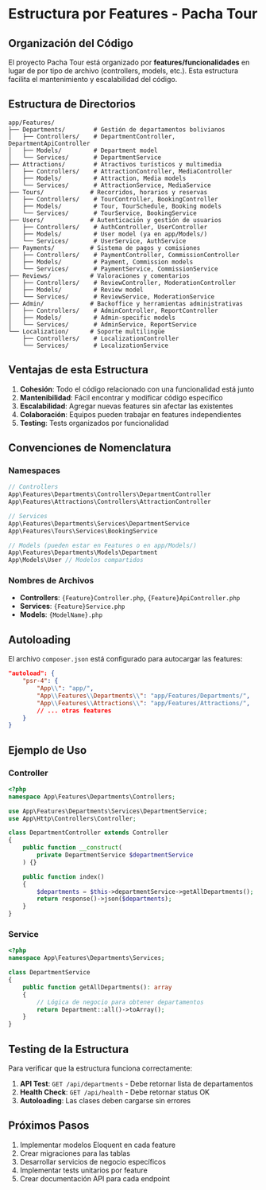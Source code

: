 # Estructura por Features - Pacha Tour

## Organización del Código

El proyecto Pacha Tour está organizado por **features/funcionalidades** en lugar de por tipo de archivo (controllers, models, etc.). Esta estructura facilita el mantenimiento y escalabilidad del código.

## Estructura de Directorios

```
app/Features/
├── Departments/        # Gestión de departamentos bolivianos
│   ├── Controllers/    # DepartmentController, DepartmentApiController
│   ├── Models/         # Department model
│   └── Services/       # DepartmentService
├── Attractions/        # Atractivos turísticos y multimedia
│   ├── Controllers/    # AttractionController, MediaController
│   ├── Models/         # Attraction, Media models
│   └── Services/       # AttractionService, MediaService
├── Tours/             # Recorridos, horarios y reservas
│   ├── Controllers/    # TourController, BookingController
│   ├── Models/         # Tour, TourSchedule, Booking models
│   └── Services/       # TourService, BookingService
├── Users/             # Autenticación y gestión de usuarios
│   ├── Controllers/    # AuthController, UserController
│   ├── Models/         # User model (ya en app/Models/)
│   └── Services/       # UserService, AuthService
├── Payments/          # Sistema de pagos y comisiones
│   ├── Controllers/    # PaymentController, CommissionController
│   ├── Models/         # Payment, Commission models
│   └── Services/       # PaymentService, CommissionService
├── Reviews/           # Valoraciones y comentarios
│   ├── Controllers/    # ReviewController, ModerationController
│   ├── Models/         # Review model
│   └── Services/       # ReviewService, ModerationService
├── Admin/             # Backoffice y herramientas administrativas
│   ├── Controllers/    # AdminController, ReportController
│   ├── Models/         # Admin-specific models
│   └── Services/       # AdminService, ReportService
└── Localization/      # Soporte multilingüe
    ├── Controllers/    # LocalizationController
    └── Services/       # LocalizationService
```

## Ventajas de esta Estructura

1. **Cohesión**: Todo el código relacionado con una funcionalidad está junto
2. **Mantenibilidad**: Fácil encontrar y modificar código específico
3. **Escalabilidad**: Agregar nuevas features sin afectar las existentes
4. **Colaboración**: Equipos pueden trabajar en features independientes
5. **Testing**: Tests organizados por funcionalidad

## Convenciones de Nomenclatura

### Namespaces
```php
// Controllers
App\Features\Departments\Controllers\DepartmentController
App\Features\Attractions\Controllers\AttractionController

// Services
App\Features\Departments\Services\DepartmentService
App\Features\Tours\Services\BookingService

// Models (pueden estar en Features o en app/Models/)
App\Features\Departments\Models\Department
App\Models\User // Modelos compartidos
```

### Nombres de Archivos
- **Controllers**: `{Feature}Controller.php`, `{Feature}ApiController.php`
- **Services**: `{Feature}Service.php`
- **Models**: `{ModelName}.php`

## Autoloading

El archivo `composer.json` está configurado para autocargar las features:

```json
"autoload": {
    "psr-4": {
        "App\\": "app/",
        "App\\Features\\Departments\\": "app/Features/Departments/",
        "App\\Features\\Attractions\\": "app/Features/Attractions/",
        // ... otras features
    }
}
```

## Ejemplo de Uso

### Controller
```php
<?php
namespace App\Features\Departments\Controllers;

use App\Features\Departments\Services\DepartmentService;
use App\Http\Controllers\Controller;

class DepartmentController extends Controller
{
    public function __construct(
        private DepartmentService $departmentService
    ) {}

    public function index()
    {
        $departments = $this->departmentService->getAllDepartments();
        return response()->json($departments);
    }
}
```

### Service
```php
<?php
namespace App\Features\Departments\Services;

class DepartmentService
{
    public function getAllDepartments(): array
    {
        // Lógica de negocio para obtener departamentos
        return Department::all()->toArray();
    }
}
```

## Testing de la Estructura

Para verificar que la estructura funciona correctamente:

1. **API Test**: `GET /api/departments` - Debe retornar lista de departamentos
2. **Health Check**: `GET /api/health` - Debe retornar status OK
3. **Autoloading**: Las clases deben cargarse sin errores

## Próximos Pasos

1. Implementar modelos Eloquent en cada feature
2. Crear migraciones para las tablas
3. Desarrollar servicios de negocio específicos
4. Implementar tests unitarios por feature
5. Crear documentación API para cada endpoint